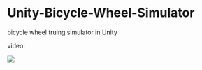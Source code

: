 # Unity-Bicycle-Wheel-Simulator
bicycle wheel truing simulator in Unity

video:

[![](https://img.youtube.com/vi/gBjhc0-OL4Q/0.jpg)](https://www.youtube.com/watch?v=gBjhc0-OL4Q)
